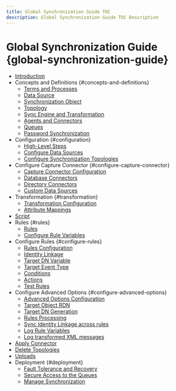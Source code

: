 ```yaml
---
title: Global Synchronization Guide TOC
description: Global Synchronization Guide TOC Description
---
```


# Global Synchronization Guide {global-synchronization-guide}

- [Introduction](introduction.md)
- Concepts and Definitions {#concepts-and-definitions}
  - [Terms and Processes](concepts-and-definitions/terms-and-processes.md)
  - [Data Source](concepts-and-definitions/data-source.md)
  - [Synchronization Object](concepts-and-definitions/synchronization-object.md)
  - [Topology](concepts-and-definitions/topology.md)
  - [Sync Engine and Transformation](concepts-and-definitions/sync-engine-and-transformation.md)
  - [Agents and Connectors](concepts-and-definitions/agents-and-connectors.md)
  - [Queues](concepts-and-definitions/queues.md)
  - [Password Synchronization](concepts-and-definitions/password-synchronization.md)
- Configuration {#configuration}
  - [High-Level Steps](configuration/high-level-steps.md)
  - [Configure Data Sources](configuration/configure-data-sources.md)
  - [Configure Synchronization Topologies](configuration/configure-synchronization-topologies.md)
- Configure Capture Connector {#configure-capture-connector}
  - [Capture Connector Configuration](configure-capture-connector/capture-connector-configuration.md)
  - [Database Connectors](configure-capture-connector/database-connectors.md)
  - [Directory Connectors](configure-capture-connector/directory-connectors.md)
  - [Custom Data Sources](configure-capture-connector/custom-data-sources.md)
- Transformation {#transformation}
  - [Transformation Configuration](transformation/transformation-configuration.md)
  - [Attribute Mappings](transformation/attribute-mappings.md)
- [Script](transformation/script.md)
- Rules {#rules}
  - [Rules](rules/rules.md)
  - [Configure Rule Variables](rules/configure-rule-variables.md)
- Configure Rules {#configure-rules}
  - [Rules Configuration](configure-rules/rules-configuration.md)
  - [Identity Linkage](configure-rules/identity-linkage.md)
  - [Target DN Variable](configure-rules/target-dn-variable.md)
  - [Target Event Type](configure-rules/target-event-type.md)
  - [Conditions](configure-rules/conditions.md)
  - [Actions](configure-rules/actions.md)
  - [Test Rules](configure-rules/test-rules.md)
- Configure Advanced Options {#configure-advanced-options}
  - [Advanced Options Configuration](configure-advanced-options/advanced-options-configuration.md)
  - [Target Object RDN](configure-advanced-options/target-object-rdn.md)
  - [Target DN Generation](configure-advanced-options/target-dn-generation.md)
  - [Rules Processing](configure-advanced-options/rules-processing.md)
  - [Sync Identity Linkage across rules](configure-advanced-options/sync-identity-linkage-across-rules.md)
  - [Log Rule Variables](configure-advanced-options/log-rule-variables.md)
  - [Log transformed XML messages](configure-advanced-options/log-transformed-xml-messages.md)
- [Apply Connector](apply-connector.md)
- [Delete Topologies](delete-topologies.md)
- [Uploads](uploads.md)
- Deployment {#deployment}
  - [Fault Tolerance and Recovery](deployment/fault-tolerance-and-recovery.md)
  - [Secure Access to the Queues](deployment/secure-access-to-the-queues.md)
  - [Manage Synchronization](deployment/manage-synchronization.md)
